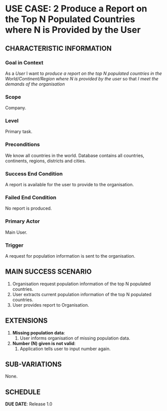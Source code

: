 # USE CASE: 2 Produce a Report on the Top N Populated Countries where N is Provided by the User

## CHARACTERISTIC INFORMATION

### Goal in Context

As a *User* I want to *produce a report on the top N populated countries in the World/Continent/Region where N is provided by the user* so that *I meet the demands of the organisation* 

### Scope

Company.

### Level

Primary task.

### Preconditions

We know all countries in the world. Database contains all countries, continents, regions, districts and cities.

### Success End Condition

A report is available for the user to provide to the organisation.

### Failed End Condition

No report is produced.

### Primary Actor

Main User.

### Trigger

A request for population information is sent to the organisation.

## MAIN SUCCESS SCENARIO

1. Organisation request population information of the top N populated countries.
2. User extracts current population information of the top N populated countries.
3. User provides report to Organisation.

## EXTENSIONS

1. **Missing population data**:
    1. User informs organisation of missing population data.
2. **Number (N) given is not valid**:
    1. Application tells user to input number again.

## SUB-VARIATIONS

None.

## SCHEDULE

**DUE DATE**: Release 1.0
